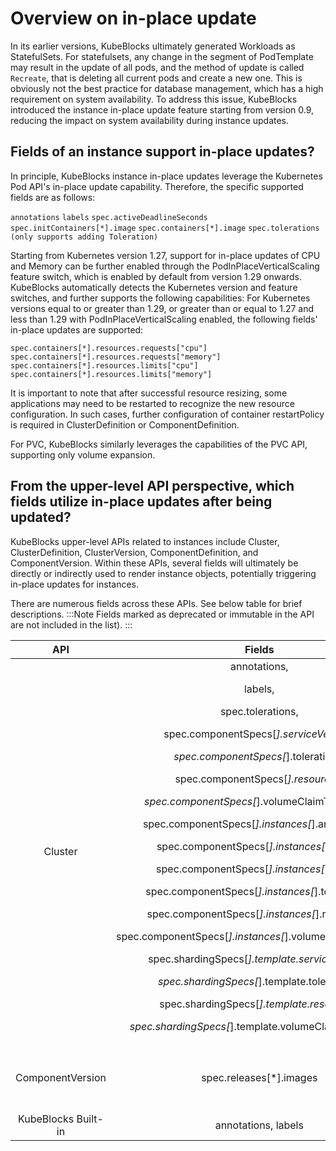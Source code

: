 # Overview on in-place update

In its earlier versions, KubeBlocks ultimately generated Workloads as StatefulSets. For statefulsets, any change in the segment of PodTemplate may result in the update of all pods, and  the method of update is called `Recreate`, that is deleting all current pods and create a new one. This is obviously not the best practice for database management, which has a high requirement on system availability.
To address this issue, KubeBlocks introduced the instance in-place update feature starting from version 0.9, reducing the impact on system availability during instance updates.

## Fields of an instance support in-place updates?
In principle, KubeBlocks instance in-place updates leverage the Kubernetes Pod API's in-place update capability. Therefore, the specific supported fields are as follows:

`annotations`
`labels`
`spec.activeDeadlineSeconds`
`spec.initContainers[*].image`
`spec.containers[*].image`
`spec.tolerations (only supports adding Toleration)`

Starting from Kubernetes version 1.27, support for in-place updates of CPU and Memory can be further enabled through the PodInPlaceVerticalScaling feature switch, which is enabled by default from version 1.29 onwards. KubeBlocks automatically detects the Kubernetes version and feature switches, and further supports the following capabilities:
For Kubernetes versions equal to or greater than 1.29, or greater than or equal to 1.27 and less than 1.29 with PodInPlaceVerticalScaling enabled, the following fields' in-place updates are supported:

`spec.containers[*].resources.requests["cpu"]`
`spec.containers[*].resources.requests["memory"]`
`spec.containers[*].resources.limits["cpu"]`
`spec.containers[*].resources.limits["memory"]`

It is important to note that after successful resource resizing, some applications may need to be restarted to recognize the new resource configuration. In such cases, further configuration of container restartPolicy is required in ClusterDefinition or ComponentDefinition.

For PVC, KubeBlocks similarly leverages the capabilities of the PVC API, supporting only volume expansion.

## From the upper-level API perspective, which fields utilize in-place updates after being updated?

KubeBlocks upper-level APIs related to instances include Cluster, ClusterDefinition, ClusterVersion, ComponentDefinition, and ComponentVersion. Within these APIs, several fields will ultimately be directly or indirectly used to render instance objects, potentially triggering in-place updates for instances.

There are numerous fields across these APIs. See below table for brief descriptions. :::Note 
Fields marked as deprecated or immutable in the API are not included in the list).
:::

| API |   Fields    |   Description  |
|:-----:|:-------:|:-----------:|
|Cluster| annotations, <p>labels, </p><p>spec.tolerations, </p><p>spec.componentSpecs[*].serviceVersion, </p><p>spec.componentSpecs[*].tolerations, </p><p>spec.componentSpecs[*].resources, </p><p>spec.componentSpecs[*].volumeClaimTemplates, </p><p>spec.componentSpecs[*].instances[*].annotations, </p><p>spec.componentSpecs[*].instances[*].labels, </p><p>spec.componentSpecs[*].instances[*].image, </p><p>spec.componentSpecs[*].instances[*].tolerations, </p><p>spec.componentSpecs[*].instances[*].resources, </p><p>spec.componentSpecs[*].instances[*].volumeClaimTemplates, </p><p>spec.shardingSpecs[*].template.serviceVersion, </p><p>spec.shardingSpecs[*].template.tolerations, </p><p>spec.shardingSpecs[*].template.resources, </p><p>spec.shardingSpecs[*].template.volumeClaimTemplates</p> | Resources related fields means: <p>requests["cpu"],</p><p>requests["memory"],</p><p>limits["cpu"],</p>limits["memory"] |
|   ComponentVersion  | spec.releases[*].images   | Whether in-place update is triggered depends on whether the corresponding image is changed.            |
| KubeBlocks Built-in |  annotations, labels |    |